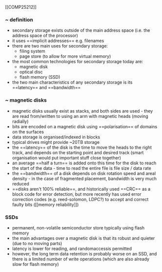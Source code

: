 [[COMP25212]]

### ~ definition
- secondary storage exists outside of the main address space (i.e. the address space of the processor)
- it uses ==implicit addresses== e.g. filenames
- there are two main uses for secondary storage:
	- filing system
	- page store (to allow for more virtual memory)
- the most common technologies for secondary storage today are:
	- magnetic disk
	- optical disc
	- flash memory (SSD)
- the two main characteristics of any secondary storage is its ==latency== and ==bandwidth==

### ~ magnetic disks
- magnetic disks usually exist as stacks, and both sides are used - they are read from/written to using an arm with magnetic heads (moving radially)
- bits are encoded on a magnetic disk using ==polarisation== of domains on the surfaces
- data storage is organised/indexed in blocks
- typical drives might provide ~20TB storage
- the ==latency== of the disk is the time to move the heads to the right track, and depends on the starting point and desired track (smart organisation would put important stuff close together)
- an average ==half a turn== is added onto this time for the disk to reach the start of the data - time to read the entire file is file size / data rate
- the ==bandwidth== of a disk depends on disk rotation speed and areal density - in the case of fragmented placement, bandwidth is very much reduced
- ==disks aren't 100% reliable==, and historically used ==CRC== as a block code for error detection, but more recently has used error correction codes (e.g. reed-solomon, LDPC?) to accept and correct faulty bits ([[memory reliability]])

### SSDs
- permanent, non-volatile semiconductor store typically using flash memory
- the main advantages over a magnetic disk is that its robust and quieter (due to no moving parts)
- latency is lower for reading, and randomaccessis permitted
- however, the long term data retention is probably worse on an SSD, and there is a limited number of write operations (which are also already slow for flash memory)
